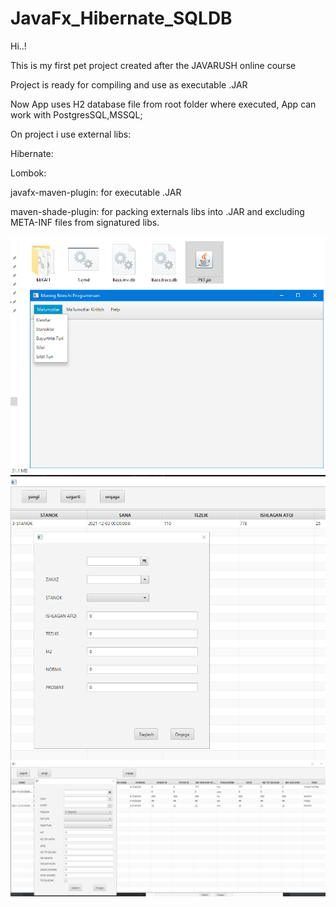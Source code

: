 # JavaFx_Hibernate_SQLDB
Hi..!

This is my first pet project created after the JAVARUSH online course

Project is ready for compiling and use as executable .JAR

Now App uses H2 database file from root folder where executed, App can work with PostgresSQL,MSSQL;

On project i use external libs:

Hibernate:

Lombok:

javafx-maven-plugin: for executable .JAR

maven-shade-plugin:  for packing externals libs into .JAR and excluding META-INF files from signatured libs.

![1](src/main/resources/1.png)
![1](src/main/resources/2.png)
![1](src/main/resources/3.png)





